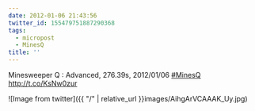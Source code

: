 ```yaml
---
date: 2012-01-06 21:43:56
twitter_id: 155479751887290368
tags:
  - micropost
  - MinesQ
title: ''
---
```


Minesweeper Q : Advanced, 276.39s, 2012/01/06 [#MinesQ](https://twitter.com/hashtag/MinesQ) http://t.co/KsNw0zur

![Image from twitter]({{ "/" | relative_url  }}images/AihgArVCAAAK_Uy.jpg)

